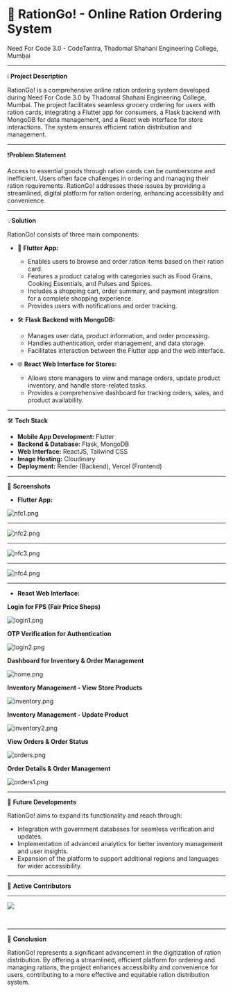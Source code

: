 # 🛒 RationGo! - Online Ration Ordering System

Need For Code 3.0 - CodeTantra, Thadomal Shahani Engineering College, Mumbai

* * *

ℹ️ **Project Description**

RationGo! is a comprehensive online ration ordering system developed during Need For Code 3.0 by Thadomal Shahani Engineering College, Mumbai. The project facilitates seamless grocery ordering for users with ration cards, integrating a Flutter app for consumers, a Flask backend with MongoDB for data management, and a React web interface for store interactions. The system ensures efficient ration distribution and management.

* * *

❗**Problem Statement**

Access to essential goods through ration cards can be cumbersome and inefficient. Users often face challenges in ordering and managing their ration requirements. RationGo! addresses these issues by providing a streamlined, digital platform for ration ordering, enhancing accessibility and convenience.

* * *

💡**Solution**

RationGo! consists of three main components:

-   📱 **Flutter App:**  
    -   Enables users to browse and order ration items based on their ration card.  
    -   Features a product catalog with categories such as Food Grains, Cooking Essentials, and Pulses and Spices.  
    -   Includes a shopping cart, order summary, and payment integration for a complete shopping experience.  
    -   Provides users with notifications and order tracking.

-   🛠️ **Flask Backend with MongoDB:**  
    -   Manages user data, product information, and order processing.  
    -   Handles authentication, order management, and data storage.  
    -   Facilitates interaction between the Flutter app and the web interface.

-   🌐 **React Web Interface for Stores:**  
    -   Allows store managers to view and manage orders, update product inventory, and handle store-related tasks.  
    -   Provides a comprehensive dashboard for tracking orders, sales, and product availability.

* * *

🛠️ **Tech Stack**

-   **Mobile App Development:** Flutter
-   **Backend & Database:** Flask, MongoDB
-   **Web Interface:** ReactJS, Tailwind CSS
-   **Image Hosting:** Cloudinary
-   **Deployment:** Render (Backend), Vercel (Frontend)

* * *

📸 **Screenshots**

-   **Flutter App:**

![nfc1.png](media_%F0%9F%9B%92%20RationGo!%20-%20Online%20Ration%20Ordering%20System/PK_em4qef9To5C-nfc1.png)

* * *

![nfc2.png](media_%F0%9F%9B%92%20RationGo!%20-%20Online%20Ration%20Ordering%20System/v0m15fd4zTCzXK-nfc2.png)

* * *

![nfc3.png](media_%F0%9F%9B%92%20RationGo!%20-%20Online%20Ration%20Ordering%20System/wcqtHkO4CcgJAz-nfc3.png)

* * *

![nfc4.png](media_%F0%9F%9B%92%20RationGo!%20-%20Online%20Ration%20Ordering%20System/15v4gRq8nGakPY-nfc4.png)

* * *

-   **React Web Interface:**

**Login for FPS (Fair Price Shops)**

![login1.png](media_%F0%9F%9B%92%20RationGo!%20-%20Online%20Ration%20Ordering%20System/h1jcTAPCuWsXfP-login1.png)

**OTP Verification for Authentication**

![login2.png](media_%F0%9F%9B%92%20RationGo!%20-%20Online%20Ration%20Ordering%20System/Ls5ndbtpU5Yjxc-login2.png)

**Dashboard for Inventory & Order Management**

![home.png](media_%F0%9F%9B%92%20RationGo!%20-%20Online%20Ration%20Ordering%20System/JaxlJgS53stTJu-home.png)

**Inventory Management - View Store Products**

![inventory.png](media_%F0%9F%9B%92%20RationGo!%20-%20Online%20Ration%20Ordering%20System/mN9o-AfLPOzIKY-inventory.png)

**Inventory Management - Update Product**

![inventory2.png](media_%F0%9F%9B%92%20RationGo!%20-%20Online%20Ration%20Ordering%20System/7JjrchHNrslSdu-inventory2.png)

**View Orders & Order Status**

![orders.png](media_%F0%9F%9B%92%20RationGo!%20-%20Online%20Ration%20Ordering%20System/8ZJGR7OhOVv57N-orders.png)

**Order Details & Order Management**

![orders1.png](media_%F0%9F%9B%92%20RationGo!%20-%20Online%20Ration%20Ordering%20System/4Mu5DM6Bmw3vNw-orders1.png)

* * *

🔮 **Future Developments**

RationGo! aims to expand its functionality and reach through:

-   Integration with government databases for seamless verification and updates.
-   Implementation of advanced analytics for better inventory management and user insights.
-   Expansion of the platform to support additional regions and languages for wider accessibility.

* * *

👥 **Active Contributors**
<hr>
<p align="start">
<a  href="[https://github.com/VatsalKotha/NFC3_Lit_Coders/graphs/contributors](https://github.com/VatsalKotha/NFC3_Lit_Coders/graphs/contributors)">
  <img src="https://contrib.rocks/image?repo=VatsalKotha/NFC3_Lit_Coders"/>
</a>
</p>
</br>

* * *

🌟 **Conclusion**

RationGo! represents a significant advancement in the digitization of ration distribution. By offering a streamlined, efficient platform for ordering and managing rations, the project enhances accessibility and convenience for users, contributing to a more effective and equitable ration distribution system.

          

